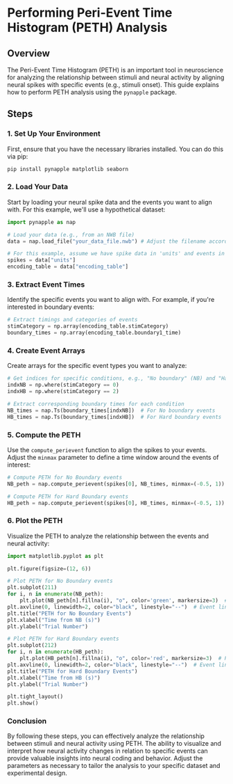# Performing Peri-Event Time Histogram (PETH) Analysis

## Overview
The Peri-Event Time Histogram (PETH) is an important tool in neuroscience for analyzing the relationship between stimuli and neural activity by aligning neural spikes with specific events (e.g., stimuli onset). This guide explains how to perform PETH analysis using the `pynapple` package.

## Steps

### 1. Set Up Your Environment
First, ensure that you have the necessary libraries installed. You can do this via pip:

```bash
pip install pynapple matplotlib seaborn
```

### 2. Load Your Data
Start by loading your neural spike data and the events you want to align with. For this example, we'll use a hypothetical dataset:

```python
import pynapple as nap

# Load your data (e.g., from an NWB file)
data = nap.load_file("your_data_file.nwb") # Adjust the filename accordingly

# For this example, assume we have spike data in 'units' and events in 'encoding_table'
spikes = data["units"]
encoding_table = data["encoding_table"]
```

### 3. Extract Event Times
Identify the specific events you want to align with. For example, if you're interested in boundary events:

```python
# Extract timings and categories of events
stimCategory = np.array(encoding_table.stimCategory)
boundary_times = np.array(encoding_table.boundary1_time)
```

### 4. Create Event Arrays
Create arrays for the specific event types you want to analyze:

```python
# Get indices for specific conditions, e.g., "No boundary" (NB) and "Hard boundary" (HB)
indxNB = np.where(stimCategory == 0)
indxHB = np.where(stimCategory == 2)

# Extract corresponding boundary times for each condition
NB_times = nap.Ts(boundary_times[indxNB])  # For No boundary events
HB_times = nap.Ts(boundary_times[indxHB])  # For Hard boundary events
```

### 5. Compute the PETH
Use the `compute_perievent` function to align the spikes to your events. Adjust the `minmax` parameter to define a time window around the events of interest:

```python
# Compute PETH for No Boundary events
NB_peth = nap.compute_perievent(spikes[0], NB_times, minmax=(-0.5, 1))  # Adjust for the first neuron

# Compute PETH for Hard Boundary events
HB_peth = nap.compute_perievent(spikes[0], HB_times, minmax=(-0.5, 1))  # Adjust for the same neuron or any as required
```

### 6. Plot the PETH
Visualize the PETH to analyze the relationship between the events and neural activity:

```python
import matplotlib.pyplot as plt

plt.figure(figsize=(12, 6))

# Plot PETH for No Boundary events
plt.subplot(211)
for i, n in enumerate(NB_peth):
    plt.plot(NB_peth[n].fillna(i), "o", color='green', markersize=3)  # Plot individual trials
plt.axvline(0, linewidth=2, color="black", linestyle="--")  # Event line
plt.title("PETH for No Boundary Events")
plt.xlabel("Time from NB (s)")
plt.ylabel("Trial Number")

# Plot PETH for Hard Boundary events
plt.subplot(212)
for i, n in enumerate(HB_peth):
    plt.plot(HB_peth[n].fillna(i), "o", color='red', markersize=3)  # Plot individual trials
plt.axvline(0, linewidth=2, color="black", linestyle="--")  # Event line
plt.title("PETH for Hard Boundary Events")
plt.xlabel("Time from HB (s)")
plt.ylabel("Trial Number")

plt.tight_layout()
plt.show()
```

### Conclusion
By following these steps, you can effectively analyze the relationship between stimuli and neural activity using PETH. The ability to visualize and interpret how neural activity changes in relation to specific events can provide valuable insights into neural coding and behavior. Adjust the parameters as necessary to tailor the analysis to your specific dataset and experimental design.